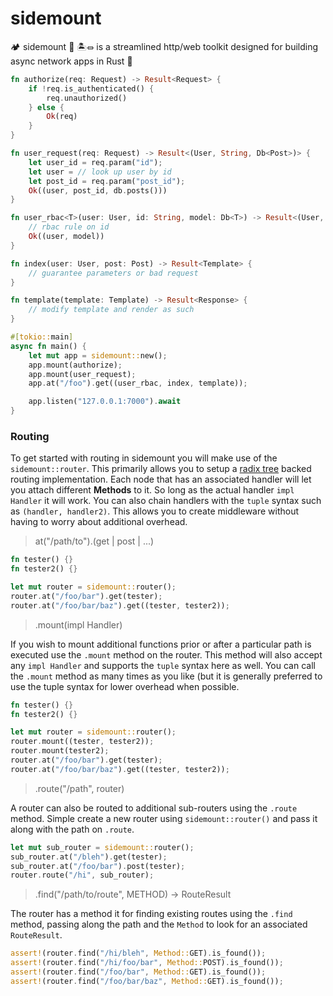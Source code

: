 # sidemount
🏕 sidemount 🤿 🏝⏛ is a streamlined http/web toolkit designed for building async network apps in Rust 🦀

```rust
fn authorize(req: Request) -> Result<Request> {
    if !req.is_authenticated() {
        req.unauthorized()
    } else {
        Ok(req)
    }
}

fn user_request(req: Request) -> Result<(User, String, Db<Post>)> {
    let user_id = req.param("id");
    let user = // look up user by id
    let post_id = req.param("post_id");
    Ok((user, post_id, db.posts()))
}

fn user_rbac<T>(user: User, id: String, model: Db<T>) -> Result<(User, T)> {
    // rbac rule on id
    Ok((user, model))
}

fn index(user: User, post: Post) -> Result<Template> {
    // guarantee parameters or bad request
}

fn template(template: Template) -> Result<Response> {
    // modify template and render as such
}

#[tokio::main]
async fn main() {
    let mut app = sidemount::new();
    app.mount(authorize);
    app.mount(user_request);
    app.at("/foo").get((user_rbac, index, template));

    app.listen("127.0.0.1:7000").await
}
```

### Routing

To get started with routing in sidemount you will make use of the `sidemount::router`. This primarily allows you to setup a [radix tree](https://en.wikipedia.org/wiki/Radix_tree) backed routing implementation. Each node that has an associated handler will let you attach different **Methods** to it. So long as the actual handler `impl Handler` it will work. You can also chain handlers with the `tuple` syntax such as `(handler, handler2)`. This allows you to create middleware without having to worry about additional overhead.

> at("/path/to").(get | post | ...)

```rust
fn tester() {}
fn tester2() {}

let mut router = sidemount::router();
router.at("/foo/bar").get(tester);
router.at("/foo/bar/baz").get((tester, tester2));
```

> .mount(impl Handler)

If you wish to mount additional functions prior or after a particular path is executed use the `.mount` method on the router. This method will also accept any `impl Handler` and supports the `tuple` syntax here as well. You can call the `.mount` method as many times as you like (but it is generally preferred to use the tuple syntax for lower overhead when possible.

```rust
fn tester() {}
fn tester2() {}

let mut router = sidemount::router();
router.mount((tester, tester2));
router.mount(tester2);
router.at("/foo/bar").get(tester);
router.at("/foo/bar/baz").get((tester, tester2));
```

> .route("/path", router)

A router can also be routed to additional sub-routers using the `.route` method. Simple create a new router using `sidemount::router()` and pass it along with the path on `.route`.

```rust
let mut sub_router = sidemount::router();
sub_router.at("/bleh").get(tester);
sub_router.at("/foo/bar").post(tester);
router.route("/hi", sub_router);

```

> .find("/path/to/route", METHOD) -> RouteResult

The router has a method it for finding existing routes using the `.find` method, passing along the path and the `Method` to look for an associated `RouteResult`.

```rust
assert!(router.find("/hi/bleh", Method::GET).is_found());
assert!(router.find("/hi/foo/bar", Method::POST).is_found());
assert!(router.find("/foo/bar", Method::GET).is_found());
assert!(router.find("/foo/bar/baz", Method::GET).is_found());
```

